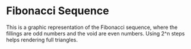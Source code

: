 # Fibonacci Sequence

This is a graphic representation of the Fibonacci sequence, where the
fillings are odd numbers and the void are even numbers. Using 2^n steps
helps rendering full triangles.
